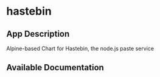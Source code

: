 # hastebin

## App Description

Alpine-based Chart for Hastebin, the node.js paste service  

## Available Documentation

